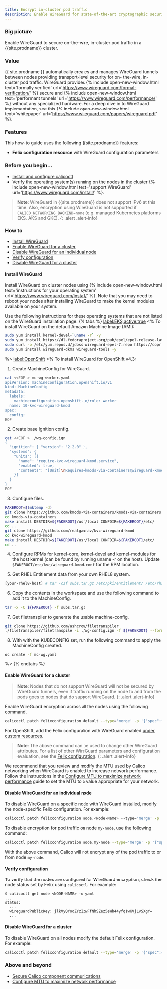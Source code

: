 ```yaml
---
title: Encrypt in-cluster pod traffic
description: Enable WireGuard for state-of-the-art cryptographic security between pods for Calico clusters.
---
```


### Big picture

Enable WireGuard to secure on-the-wire, in-cluster pod traffic in a {{site.prodname}} cluster.

### Value

{{ site.prodname }} automatically creates and manages WireGuard tunnels between nodes providing transport-level security for on- the-wire, in-cluster pod traffic. WireGuard provides {% include open-new-window.html text='formally verified' url='https://www.wireguard.com/formal-verification/' %} secure and {% include open-new-window.html text='performant tunnels' url='https://www.wireguard.com/performance/' %} without any specialized hardware. For a deep dive in to WireGuard implementation, see this {% include open-new-window.html text='whitepaper' url='https://www.wireguard.com/papers/wireguard.pdf' %}.

### Features

This how-to guide uses the following {{site.prodname}} features:

- **Felix configuration resource** with WireGuard configuration parameters

### Before you begin...

- [Install and configure calicoctl]({{site.baseurl}}/getting-started/clis/calicoctl/install)
- Verify the operating system(s) running on the nodes in the cluster {% include open-new-window.html text='support WireGuard' url='https://www.wireguard.com/install/' %}.

> **Note**: WireGuard in {{site.prodname}} does not support IPv6 at this time. Also, encryption using WireGuard is not supported if `CALICO_NETWORKING_BACKEND=none` (e.g. managed Kubernetes platforms EKS, AKS and GKE).
{: .alert .alert-info}

### How to

- [Install WireGuard](#install-wireguard)
- [Enable WireGuard for a cluster](#enable-wireguard-for-a-cluster)
- [Disable WireGuard for an individual node](#disable-wireguard-for-an-individual-node)
- [Verify configuration](#verify-configuration)
- [Disable WireGuard for a cluster](#disable-wireguard-for-a-cluster)

#### Install WireGuard

Install WireGuard on cluster nodes using {% include open-new-window.html text='instructions for your operating system' url='https://www.wireguard.com/install/' %}. Note that you may need to reboot your nodes after installing WireGuard to make the kernel modules available on your system.

   Use the following instructions for these operating systems that are not listed on the WireGuard installation page.
{% tabs %}
<label:EKS,active:true>
<%
To install WireGuard on the default Amazon Machine Image (AMI):

   ```bash
   sudo yum install kernel-devel-`uname -r` -y
   sudo yum install https://dl.fedoraproject.org/pub/epel/epel-release-latest-7.noarch.rpm -y
   sudo curl -o /etc/yum.repos.d/jdoss-wireguard-epel-7.repo https://copr.fedorainfracloud.org/coprs/jdoss/wireguard/repo/epel-7/jdoss-wireguard-epel-7.repo
   sudo yum install wireguard-dkms wireguard-tools -y
   ```
%>
<label:OpenShift>
<%
To install WireGuard for OpenShift v4.3:

   1. Create MachineConfig for WireGuard.
   ```bash
   cat <<EOF > mc-wg-worker.yaml
   apiVersion: machineconfiguration.openshift.io/v1
   kind: MachineConfig
   metadata:
     labels:
       machineconfiguration.openshift.io/role: worker
     name: 10-kvc-wireguard-kmod
   spec:
     config:
   EOF
   ```

   2. Create base Ignition config.
   ```bash
   cat <<EOF > ./wg-config.ign
   {
     "ignition": { "version": "2.2.0" },
     "systemd": {
       "units": [{
         "name": "require-kvc-wireguard-kmod.service",
         "enabled": true,
         "contents": "[Unit]\nRequires=kmods-via-containers@wireguard-kmod.service\n[Service]\nType=oneshot\nExecStart=/usr/bin/true\n\n[Install]\nWantedBy=multi-user.target"
       }]
     }
   }
   EOF
   ```

   3. Configure files.
   ```bash
   FAKEROOT=$(mktemp -d)
   git clone https://github.com/kmods-via-containers/kmods-via-containers
   cd kmods-via-containers
   make install DESTDIR=${FAKEROOT}/usr/local CONFDIR=${FAKEROOT}/etc/
   cd ..
   git clone https://github.com/realgaurav/kvc-wireguard-kmod
   cd kvc-wireguard-kmod
   make install DESTDIR=${FAKEROOT}/usr/local CONFDIR=${FAKEROOT}/etc/
   cd ..
   ```

   4. Configure RPMs for kernel-core, kernel-devel and kernel-modules for the host kernel (can be found by running uname -r on the host). Update `$FAKEROOT/etc/kvc/wireguard-kmod.conf` for the RPM location.

   5. Get RHEL Entitlement data from your own RHEL8 system.
   ```bash
   [your-rhel8-host] # tar -czf subs.tar.gz /etc/pki/entitlement/ /etc/rhsm/ /etc/yum.repos.d/redhat.repo
   ```

   6. Copy the contents in the workspace and use the following command to add it to the MachineConfig.
   ```bash
   tar -x -C ${FAKEROOT} -f subs.tar.gz
   ```

   7. Get filetranspiler to generate the usable machine-config.
   ```bash
   git clone https://github.com/ashcrow/filetranspiler
   ./filetranspiler/filetranspile -i ./wg-config.ign -f ${FAKEROOT} --format=yaml --dereference-symlinks | sed 's/^/     /' | (cat mc-wg-worker.yaml -) > mc-wg.yaml
   ```

   8. With with the KUBECONFIG set, run the following command to apply the MachineConfig created.
   ```bash
   oc create -f mc-wg.yaml
   ```
%>
{% endtabs %}

#### Enable WireGuard for a cluster

   > **Note**: Nodes that do not support WireGuard will not be secured by WireGuard tunnels, even if traffic running on the node to and from the pods goes to nodes that do support WireGuard.
   {: .alert .alert-info}

Enable WireGuard encryption across all the nodes using the following command.

```bash
calicoctl patch felixconfiguration default --type='merge' -p '{"spec":{"wireguardEnabled":true}}'
```

For OpenShift, add the Felix configuration with WireGuard enabled [under custom resources]({{site.baseurl}}/getting-started/openshift/installation#optionally-provide-additional-configuration).

   > **Note**: The above command can be used to change other WireGuard attributes. For a list of other WireGuard parameters and configuration evaluation, see the [Felix configuration]({{site.baseurl}}/reference/resources/felixconfig#felix-configuration-definition).
   {: .alert .alert-info}

We recommend that you review and modify the MTU used by Calico networking when WireGuard is enabled to increase network performance. Follow the instructions in the [Configure MTU to maximize network performance]({{site.baseurl}}/networking/mtu) guide to set the MTU to a value appropriate for your network.

#### Disable WireGuard for an individual node

To disable WireGuard on a specific node with WireGuard installed, modify the node-specific Felix configuration. For example:

  ```bash
calicoctl patch felixconfiguration node.<Node-Name> --type='merge' -p '{"spec":{"wireguardEnabled":false}}'
  ```

To disable encryption for pod traffic on node `my-node`, use the following command:

  ```bash
calicoctl patch felixconfiguration node.my-node --type='merge' -p '{"spec":{"wireguardEnabled":false}}'
  ```

With the above command, Calico will not encrypt any of the pod traffic to or from node `my-node`.

#### Verify configuration

To verify that the nodes are configured for WireGuard encryption, check the node status set by Felix using `calicoctl`. For example:

   ```
   $ calicoctl get node <NODE-NAME> -o yaml
   ...
   status:
     ...
     wireguardPublicKey: jlkVyQYooZYzI2wFfNhSZez5eWh44yfq1wKVjLvSXgY=
     ...
   ```

#### Disable WireGuard for a cluster

To disable WireGuard on all nodes modify the default Felix configuration. For example:

  ```bash
  calicoctl patch felixconfiguration default --type='merge' -p '{"spec":{"wireguardEnabled":false}}'
  ```

### Above and beyond

- [Secure Calico component communications]({{site.baseurl}}/security/comms)
- [Configure MTU to maximize network performance]({{site.baseurl}}/networking/mtu)
